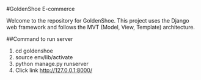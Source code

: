#GoldenShoe E-commerce

Welcome to the repository for GoldenShoe. This project uses the Django web framework and follows the MVT (Model, View, Template) architecture.

##Command to run server
1. cd goldenshoe
2. source env/lib/activate
3. python manage.py runserver
4. Click link http://127.0.0.1:8000/

